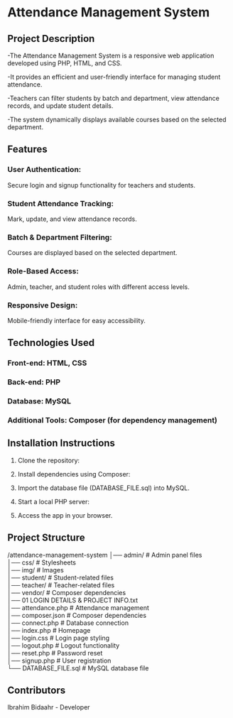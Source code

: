 # Attendance Management System
## Project Description
-The Attendance Management System is a responsive web application developed using PHP, HTML, and CSS. 

-It provides an efficient and user-friendly interface for managing student attendance. 

-Teachers can filter students by batch and department, view attendance records, and update student details. 

-The system dynamically displays available courses based on the selected department.
## Features
### User Authentication: 
Secure login and signup functionality for teachers and students.

### Student Attendance Tracking:
Mark, update, and view attendance records.

### Batch & Department Filtering: 
Courses are displayed based on the selected department.

### Role-Based Access:
Admin, teacher, and student roles with different access levels.

### Responsive Design:
Mobile-friendly interface for easy accessibility.

## Technologies Used
### Front-end: HTML, CSS
### Back-end: PHP
### Database: MySQL
### Additional Tools: Composer (for dependency management)

## Installation Instructions
1. Clone the repository:

2. Install dependencies using Composer:

3. Import the database file (DATABASE_FILE.sql) into MySQL.

4. Start a local PHP server:

5. Access the app in your browser.
## Project Structure

/attendance-management-system
│── admin/                 # Admin panel files  
│── css/                   # Stylesheets  
│── img/                   # Images  
│── student/               # Student-related files  
│── teacher/               # Teacher-related files  
│── vendor/                # Composer dependencies  
│── 01 LOGIN DETAILS & PROJECT INFO.txt  
│── attendance.php         # Attendance management  
│── composer.json          # Composer dependencies  
│── connect.php            # Database connection  
│── index.php              # Homepage  
│── login.css              # Login page styling  
│── logout.php             # Logout functionality  
│── reset.php              # Password reset  
│── signup.php             # User registration  
└── DATABASE_FILE.sql      # MySQL database file  
## Contributors
Ibrahim Bidaahr - Developer
